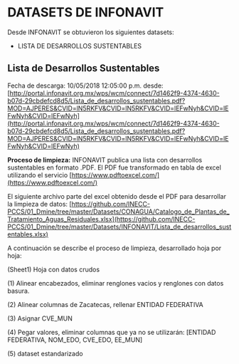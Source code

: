 # DATASETS DE INFONAVIT #
Desde INFONAVIT se obtuvieron los siguientes datasets:

- LISTA DE DESARROLLOS SUSTENTABLES

## Lista de Desarrollos Sustentables

Fecha de descarga: 10/05/2018  12:05:00 p.m. desde:
[http://portal.infonavit.org.mx/wps/wcm/connect/7d1462f9-4374-4630-b07d-29cbdefcd8d5/Lista_de_desarrollos_sustentables.pdf?MOD=AJPERES&CVID=lN5RKFV&CVID=lN5RKFV&CVID=lEFwNyh&CVID=lEFwNyh&CVID=lEFwNyh](http://portal.infonavit.org.mx/wps/wcm/connect/7d1462f9-4374-4630-b07d-29cbdefcd8d5/Lista_de_desarrollos_sustentables.pdf?MOD=AJPERES&CVID=lN5RKFV&CVID=lN5RKFV&CVID=lEFwNyh&CVID=lEFwNyh&CVID=lEFwNyh)

**Proceso de limpieza:**
INFONAVIT publica una lista con desarrollos sustentables en formato .PDF. El PDF fue transformado en tabla de excel utilizando el servicio [https://www.pdftoexcel.com/](https://www.pdftoexcel.com/)

El siguiente archivo parte del excel obtenido desde el PDF para desarrollar la limpieza de datos:
[https://github.com/INECC-PCCS/01_Dmine/tree/master/Datasets/CONAGUA/Catalogo_de_Plantas_de_Tratamiento_Aguas_Residuales.xlsx](https://github.com/INECC-PCCS/01_Dmine/tree/master/Datasets/INFONAVIT/Lista_de_desarrollos_sustentables.xlsx)

A continuación se describe el proceso de limpieza, desarrollado hoja por hoja:

(Sheet1) Hoja con datos crudos

(1) Alinear encabezados, eliminar renglones vacios y renglones con datos basura.

(2) Alinear columnas de Zacatecas, rellenar ENTIDAD FEDERATIVA

(3) Asignar CVE_MUN

(4) Pegar valores, eliminar columnas que ya no se utilizarán: [ENTIDAD FEDERATIVA, NOM_EDO, CVE_EDO, EE_MUN]

(5) dataset estandarizado
